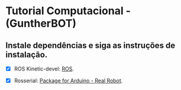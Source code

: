 # Tutorial Computacional - (GuntherBOT)

## Instale dependências e siga as instruções de instalação.

- [x] ROS Kinetic-devel: [ROS](http://wiki.ros.org/kinetic/Installation/Ubuntu).
- [x] Rosserial: [Package for Arduino - Real Robot](http://wiki.ros.org/rosserial).

